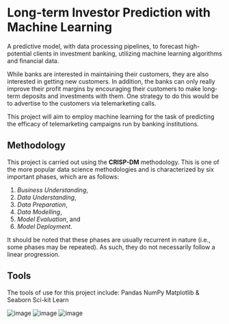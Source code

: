 # Long-term Investor Prediction with Machine Learning
A predictive model, with data processing pipelines, to forecast high-potential clients in investment banking, utilizing machine learning algorithms and financial data.

While banks are interested in maintaining their customers, they are also interested in getting new customers. In addition, the banks can only really improve their profit margins by encouraging their customers to make long-term deposits and investments with them. One strategy to do this would be to advertise to the customers via telemarketing calls.

This project will aim to employ machine learning for the task of predicting the efficacy of telemarketing campaigns run by banking institutions.

## Methodology
This project is carried out using the __CRISP-DM__ methodology. This is one of the more popular data science methodologies and is characterized by six important phases, which are as follows:

1. _Business Understanding_,
2. _Data Understanding_,
3. _Data Preparation_,
4. _Data Modelling_,
5. _Model Evaluation_, and
6. _Model Deployment_.

It should be noted that these phases are usually recurrent in nature (i.e., some phases may be repeated). As such, they do not necessarily follow a linear progression.

## Tools
The tools of use for this project include:
Pandas
NumPy
Matplotlib & Seaborn
Sci-kit Learn

![image](https://github.com/user-attachments/assets/db0b20e4-6070-4b2b-bf9f-bf0754ab15ea)
![image](https://github.com/user-attachments/assets/41217a2a-3c1d-4b1d-a172-108665721f42)
![image](https://github.com/user-attachments/assets/8f194904-8f33-4182-9ed4-52ab4d123b2d)


